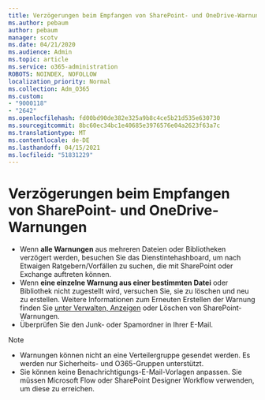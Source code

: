 ```yaml
---
title: Verzögerungen beim Empfangen von SharePoint- und OneDrive-Warnungen
ms.author: pebaum
author: pebaum
manager: scotv
ms.date: 04/21/2020
ms.audience: Admin
ms.topic: article
ms.service: o365-administration
ROBOTS: NOINDEX, NOFOLLOW
localization_priority: Normal
ms.collection: Adm_O365
ms.custom:
- "9000118"
- "2642"
ms.openlocfilehash: fd00bd90de382e325a9b8c4ce5b21d535e630730
ms.sourcegitcommit: 8bc60ec34bc1e40685e3976576e04a2623f63a7c
ms.translationtype: MT
ms.contentlocale: de-DE
ms.lasthandoff: 04/15/2021
ms.locfileid: "51831229"
---
```

# <a name="delays-in-receiving-sharepoint-and-onedrive-alerts"></a>Verzögerungen beim Empfangen von SharePoint- und OneDrive-Warnungen

- Wenn **alle Warnungen** aus mehreren Dateien oder Bibliotheken verzögert werden, besuchen Sie das Dienstintehashboard, um nach Etwaigen Ratgebern/Vorfällen zu suchen, die mit SharePoint oder Exchange auftreten können. [](https://portal.office.com/adminportal/home?ref=/servicehealth)
- Wenn **eine einzelne Warnung aus einer bestimmten Datei** oder Bibliothek nicht zugestellt wird, versuchen Sie, sie zu löschen und neu zu erstellen. Weitere Informationen zum Erneuten Erstellen der Warnung finden Sie [unter Verwalten, Anzeigen](https://support.microsoft.com/office/99dfb19c-9a90-4a8c-aba1-aa8c8afb0de2) oder Löschen von SharePoint-Warnungen.
- Überprüfen Sie den Junk- oder Spamordner in Ihrer E-Mail.

> [!NOTE]
> - Warnungen können nicht an eine Verteilergruppe gesendet werden. Es werden nur Sicherheits- und O365-Gruppen unterstützt.
> - Sie können keine Benachrichtigungs-E-Mail-Vorlagen anpassen. Sie müssen Microsoft Flow oder SharePoint Designer Workflow verwenden, um diese zu erreichen.
